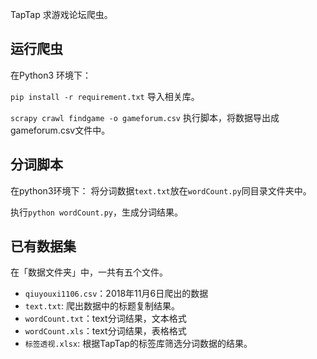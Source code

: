 TapTap 求游戏论坛爬虫。

## 运行爬虫

在Python3 环境下：

`pip install -r requirement.txt`
导入相关库。

``scrapy crawl findgame -o gameforum.csv``
执行脚本，将数据导出成gameforum.csv文件中。


## 分词脚本
在python3环境下：
将分词数据`text.txt`放在`wordCount.py`同目录文件夹中。

执行`python wordCount.py`，生成分词结果。

## 已有数据集
在「数据文件夹」中，一共有五个文件。
- `qiuyouxi1106.csv`：2018年11月6日爬出的数据
- `text.txt`: 爬出数据中的标题复制结果。
- `wordCount.txt`：text分词结果，文本格式
- `wordCount.xls`：text分词结果，表格格式
- `标签透视.xlsx`: 根据TapTap的标签库筛选分词数据的结果。
